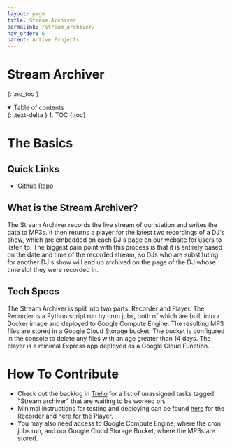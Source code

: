 ```yaml
---
layout: page
title: Stream Archiver
permalink: /stream_archiver/
nav_order: 6
parent: Active Projects
---
```


# Stream Archiver
{: .no_toc }

<details open markdown="block">
  <summary>
    Table of contents
  </summary>
  {: .text-delta }
1. TOC
{:toc}
</details>

# The Basics

## Quick Links
* [Github Repo](https://github.com/chirpradio/stream-archiver)

## What is the Stream Archiver?
The Stream Archiver records the live stream of our station and writes the data to MP3s. It then returns a player for the latest two recordings of a DJ's show, which are embedded on each DJ's page on our website for users to listen to. The biggest pain point with this process is that it is entirely based on the date and time of the recorded stream, so DJs who are substituting for another DJ's show will end up archived on the page of the DJ whose time slot they were recorded in.

## Tech Specs
The Stream  Archiver is split into two parts: Recorder and Player. The Recorder is a Python script run by cron jobs, both of which are built into a Docker image and deployed to Google Compute Engine. The resulting MP3 files are stored in a Google Cloud Storage bucket. The bucket is configured in the console to delete any files with an age greater than 14 days. The player is a minimal Express app deployed as a Google Cloud Function.

# How To Contribute
* Check out the backlog in [Trello](https://trello.com/b/B1L4W9A9/dev-projects) for a list of unassigned tasks tagged "Stream archiver" that are waiting to be worked on.
* Minimal instructions for testing and deploying can be found [here](https://github.com/chirpradio/stream-archiver/blob/main/recorder/README.md) for the Recorder and [here](https://github.com/chirpradio/stream-archiver/blob/main/player/README.md) for the Player.
* You may also need access to Google Compute Engine, where the cron jobs run, and our Google Cloud Storage Bucket, where the MP3s are stored.